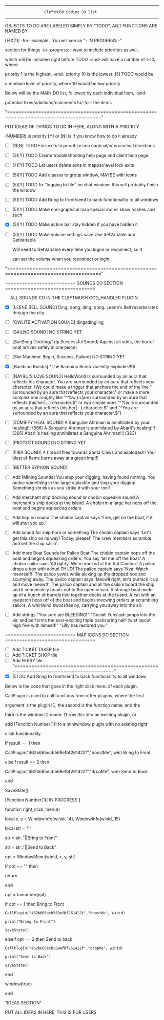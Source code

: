 ----------------------------------------------------------------------------------------

                      CleftMUSH Coding DO list

----------------------------------------------------------------------------------------

OBJECTS TO DO ARE LABELED SIMPLY BY "TODO", AND FUNCTIONS ARE NAMED BY

[FIX(1)] -for- example.. You will see an "- IN PROGRESS -"

section for things -in- progress: I want to include priorities as well,

which will be included right before TODO -and- will have a number of 1-10, where

priority 1 is the highest, -and- priority 10 is the lowest: (5) TODO would be

a medium level of priority, where 10 would be low priority.

Below will be the MAIN DO list, followed by each individual item, -and-

potential fixes/additions/comments to/-for- the items

"======================================================================================="

PUT IDEAS OF THINGS TO DO  IN  HERE, ALONG WITH A PRIORITY

   (NUMBER) is priority [Y] or [N] is if you know how to do it already

- [ ] \(1\)\[N\] TODO Fix cexits to prioritize non cardinal/intercardinal directions

- [ ] \(3\)\[Y\] TODO Create troubleshooting help page and client help page

- [ ] \(4\)\[Y\] TODO Let users delete exits in mapper/level lock exits

- [ ] \(5\)\[Y\] TODO Add classes to group window, MAYBE with icons

- [ ] \(5\)\[Y\] TODO fix "logging to file" on chat window: this will probably finish the window

- [ ] \(5\)\[Y\] TODO Add Bring to front/send to back functionality to all windows

- [ ] \(5\)\[Y\] TODO Make non-graphical map special rooms show hashes and such

- [x] \(5\)\[Y\] TODO Make action bar stay hidden if you have hidden it

- [ ] \(5\)\[Y\] TODO Make volume settings save  Use SetVariable and GetVariable

  Will need to GetVariable every time you logon or reconnect, so it

  can set the volume when you reconnect or login

"======================================================================================="

========================= SOUNDS DO SECTION ================================

-- ALL SOUNDS GO IN THE CLEFTMUSH COD_HANDLER PLUGIN

- [x]  [LEENE BELL SOUND]
Ding, dong, ding, dong. Leene's Bell reverberates through the city.

- [ ]  [OWLITE ACTIVATION SOUND]
dingadingling
- [ ]  [SAILNG SOUND]
  NO STRING YET
- [ ]  [SunSnug Docking/Trip Successful Sound]
Against all odds, the barrel boat arrives safely in one piece!
- [ ]  [Slot Machine: Begin, Success, Failure]
NO STRING YET
- [x] [Bambino Bombs]
 ^The Bambino Bomb violently explodes\!\!\!$
- [ ]  [NAYRU'S LOVE SOUND]
HelloWorld is surrounded by an aura that reflects his character.
You are surrounded by an aura that reflects your character.
(We could make a trigger that anchors the end of the line " surrounded by an aura that reflects your character."
or make a more complex one roughly like "^%w (is|are) surrounded by an aura that reflects (his|her|...) character.$"
or two simple ones "^%w is surrounded by an aura that reflects (his|her|...) character.$" and "^You are surrounded by an aura that reflects your character.$")
- [ ] [ZOMBIFY HEAL SOUND]
A Sanguine Ahriman is annihilated by your healing!!! (366)
A Sanguine Ahriman is annihilated by Abaril's healing!!! (366)
Abaril's healing annihilates a Sanguine Ahriman!!! (323)
- [ ] [PROTECT SOUND]
NO STRING YET
- [ ] [FIRA SOUND]
A fireball flies towards Santa Claws and explodes!!!
Your blast of flame burns away at a green imp!!!
- [ ] [BETTER SYPHON SOUND]
- [ ]  Add [Mining Sounds]
You stop your digging, having found nothing.
You notice something in the large stalactite and stop your digging.
Something shrieks as you strike it with your tool!
- [ ] Add merchant ship docking sound or chobin squeakin sound
A merchant's ship docks at the island.
A chobin in a large hat hops off the boat and begins squeaking orders.
- [ ] Add hop on sound
The chobin captain says 'Fine, get on the boat, if it will shut you up.'
- [ ] Add sound for ship horn or something
The chobin captain says 'Let's get this ship on its way! Today, please!'
The crew members scramble and set the ship sailin'.
- [ ] Add more Boat Sounds for Palico Boat
The chobin captain hops off the boat and begins squeaking orders.
You say 'let me off the boat.'
A chobin sailor says 'All righty. We're docked at the Rat Cantina.'
A palico drops a box with a loud THUD!
The palico captain says 'Nya! Watch mewrself!'
The palico yowls while picking up the dropped box and scurrying away.
The palico captain says 'Meowll right, let's purrack it up and move meowt!'
The palico captain and all the sailors board the ship and it immediately heads out to the open ocean.
A strange boat made up of a bunch of barrels tied together docks at the island.
A cat with an eyepatch hops off of the boat and begins meowing orders at scrambling sailors.
A whirlwind swooshes by, carrying you away into the air.
- [ ] Add strings "You sure are BLEEDING!"
"Gocial: Funslash jumps into the air, and performs the ever-exciting triple backspring half-twist layout high five with himself!"
"Lilly has restored you."

========================= MAP ICONS DO SECTION ================================
- [ ] Add TICKET TAKER tile
- [ ] Add TICKET SHOP tile
- [ ] Add FERRY tile
"======================================================================================="
- [x] (5) DO Add Bring to front/send to back functionality to all windows

 Below is the code that goes in the right click menu of each plugin.

 CallPlugin is used to call functions from other plugins, where the first

 argument is the plugin ID, the second is the function name, and the

 third is the window ID name: Throw this into an existing plugin, or

 add [Function Number(1)] to a miniwindow plugin with no existing right

 click functionality.

 if result == 1 then

   CallPlugin("462b665ecb569efbf261422f","boostMe", win)  Bring to Front

 elseif result == 2 then

   CallPlugin("462b665ecb569efbf261422f","dropMe", win)  Send to Back

 end

 SaveState()


[Function Number(1)[          IN PROGRESS            ]


 function right_click_menu()

local x, y = WindowInfo(winid, 14), WindowInfo(winid, 15)

local str = "!"


  str = str.."||Bring to Front"

 str = str.."||Send to Back"



  opt = WindowMenu(winid, x, y, str)

if opt == "" then

return

end

opt = tonumber(opt)

  if opt == 1 then  Bring to Front

    CallPlugin("462b665ecb569efbf261422f","boostMe", winid)

    print("Bring to Front")

    SaveState()

elseif opt == 2 then  Send to back

    CallPlugin("462b665ecb569efbf261422f","dropMe", winid)

    print("Sent to Back")

    SaveState()

   end

window(true)

end

"IDEAS SECTION"

 PUT ALL IDEAS IN HERE, THIS IS FOR USERS
